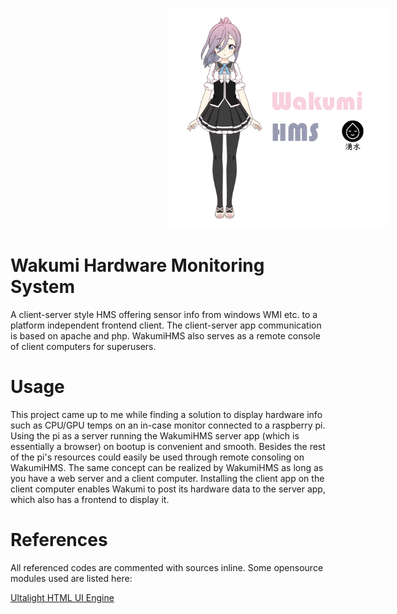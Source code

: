 <p align="center">
<img src="img/header.png" width="70%" style="margin-left: 50%; margin-right: 50%;">
</p>

# Wakumi Hardware Monitoring System
A client-server style HMS offering sensor info from windows WMI etc. to a platform independent frontend client. The client-server app communication is based on apache and php. WakumiHMS also serves as a remote console of client computers for superusers.

# Usage
This project came up to me while finding a solution to display hardware info such as CPU/GPU temps on an in-case monitor connected to a raspberry pi. Using the pi as a server running the WakumiHMS server app (which is essentially a browser) on bootup is convenient and smooth. Besides the rest of the pi's resources could easily be used through remote consoling on WakumiHMS. The same concept can be realized by WakumiHMS as long as you have a web server and a client computer. Installing the client app on the client computer enables Wakumi to post its hardware data to the server app, which also has a frontend to display it.

# References
All referenced codes are commented with sources inline. Some opensource modules used are listed here:

<a href="https://ultralig.ht/">Ultalight HTML UI Engine</a>